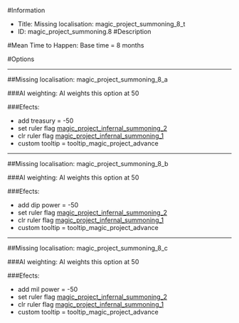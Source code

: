 #Information
 - Title: Missing localisation: magic_project_summoning_8_t
 - ID: magic_project_summoning.8
#Description

#Mean Time to Happen:
Base time = 8 months

#Options

___
##Missing localisation: magic_project_summoning_8_a

###AI weighting:
AI weights this option at 50


###Efects:<ul><li>add treasury = -50</li><li>set ruler flag [magic_project_infernal_summoning_2](../flags/magic_project_infernal_summoning_2.md)</li><li>clr ruler flag [magic_project_infernal_summoning_1](../flags/magic_project_infernal_summoning_1.md)</li><li>custom tooltip = tooltip_magic_project_advance</li></ul>

___
##Missing localisation: magic_project_summoning_8_b

###AI weighting:
AI weights this option at 50


###Efects:<ul><li>add dip power = -50</li><li>set ruler flag [magic_project_infernal_summoning_2](../flags/magic_project_infernal_summoning_2.md)</li><li>clr ruler flag [magic_project_infernal_summoning_1](../flags/magic_project_infernal_summoning_1.md)</li><li>custom tooltip = tooltip_magic_project_advance</li></ul>

___
##Missing localisation: magic_project_summoning_8_c

###AI weighting:
AI weights this option at 50


###Efects:<ul><li>add mil power = -50</li><li>set ruler flag [magic_project_infernal_summoning_2](../flags/magic_project_infernal_summoning_2.md)</li><li>clr ruler flag [magic_project_infernal_summoning_1](../flags/magic_project_infernal_summoning_1.md)</li><li>custom tooltip = tooltip_magic_project_advance</li></ul>
